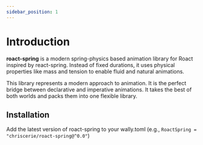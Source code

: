 ```yaml
---
sidebar_position: 1
---
```


# Introduction

<b>roact-spring</b> is a modern spring-physics based animation library for Roact inspired by react-spring. Instead of fixed durations, it uses physical properties like mass and tension to enable fluid and natural animations.

This library represents a modern approach to animation. It is the perfect bridge between declarative and imperative animations. It takes the best of both worlds and packs them into one flexible library.

## Installation

Add the latest version of roact-spring to your wally.toml (e.g., `RoactSpring = "chriscerie/roact-spring@^0.0"`)
